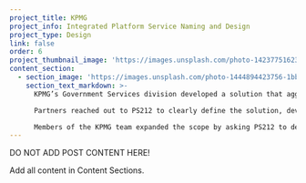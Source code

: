 ```yaml
---
project_title: KPMG
project_info: Integrated Platform Service Naming and Design
project_type: Design
link: false
order: 6
project_thumbnail_image: 'https://images.unsplash.com/photo-1423775162340-fc7066ace5be?ixlib=rb-0.3.5&q=80&fm=jpg&crop=entropy&cs=tinysrgb&w=500&h=500&fit=crop&s=723bab64906cf8f53b8cbd98a2403b35'
content_section:
  - section_image: 'https://images.unsplash.com/photo-1444894423756-1bb106dce5a7?ixlib=rb-0.3.5&q=80&fm=jpg&crop=entropy&cs=tinysrgb&w=2000&h=1300&fit=crop&s=93f21ae7ef0c3e8d625f2db6b25f678e'
    section_text_markdown: >-
      KPMG’s Government Services division developed a solution that aggregates state and local government civil services on a single platform with a single point of entry for users. The offering was ground breaking and warranted a thoughtful brand and launch campaign.

      Partners reached out to PS212 to clearly define the solution, develop a name, visualize the complicated story, and create a visual identifier. The team recommended KRIS (KPMG Resource Integration System) to be paired with the existing, KERA (KPMG Exchange Reference Architecture).

      Members of the KPMG team expanded the scope by asking PS212 to develop visual identities for the both offerings.​
---
```

DO NOT ADD POST CONTENT HERE!

Add all content in Content Sections.